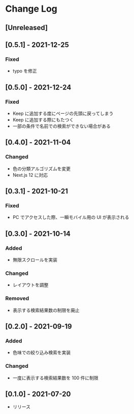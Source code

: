 # Change Log

## [Unreleased]

## [0.5.1] - 2021-12-25

### Fixed

- typo を修正

## [0.5.0] - 2021-12-24

### Fixed

- Keep に追加する度にページの先頭に戻ってしまう
- Keep に追加する際にもたつく
- 一部の条件で名前での検索ができない場合がある

## [0.4.0] - 2021-11-04

### Changed

- 色の分類アルゴリズムを変更
- Next.js 12 に対応

## [0.3.1] - 2021-10-21

### Fixed

- PC でアクセスした際、一瞬モバイル用の UI が表示される

## [0.3.0] - 2021-10-14

### Added

- 無限スクロールを実装

### Changed

- レイアウトを調整

### Removed

- 表示する検索結果数の制限を廃止

## [0.2.0] - 2021-09-19

### Added

- 色味での絞り込み検索を実装

### Changed

- 一度に表示する検索結果数を 100 件に制限

## [0.1.0] - 2021-07-20

- リリース
